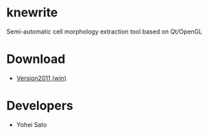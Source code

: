 knewrite
========

Semi-automatic cell morphology extraction tool based on Qt/OpenGL

# Download
- [Version2011 (win)](https://github.com/sc4brain/knewrite/releases/download/ver2011/NS_win32_201101301830.zip)


# Developers
- Yohei Sato

